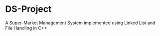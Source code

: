# DS-Project
A Super-Market Management System implemented using Linked List and File Handling in C++
